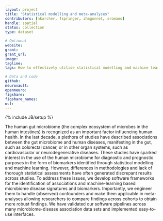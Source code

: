 ```yaml
---
layout: project
title: "Statistical modelling and meta-analyses"
contributors: [nkarcher, fspringer, ihmgonnet, sromano]
handle: spatial
status: collection
type: dataset

# Optional
website:
grant:
grant_url:
image: 
tagline: 
tags: How to effectively utilise statistical modelling and machine learning to delineate microbiome-disease signatures and identify robust biomarkers for disease diagnosis and prognosis?

# Data and code
github: 
neurovault:
openneuro:
figshare:
figshare_names:
osf:
---
```

{% include JB/setup %}

The human gut microbiome (the complex ecosystem of microbes in the human intestines) is recognized as an important factor influencing human health. In the last decade, a plethora of studies have described associations between the gut microbiome and human diseases, manifesting in the gut, such as colorectal cancer, or in other organ systems, such as cardiovascular or neurodegenerative diseases. These studies have sparked interest in the use of the human microbiome for diagnostic and prognostic purposes in the form  of biomarkers identified through statistical modelling and machine learning. However, differences in methodologies and lack of thorough statistical assessments have often generated discrepant results across studies. To address these issues, we develop software frameworks for the identification of associations and machine-learning based microbiome disease signatures and biomarkers. Importantly, we engineer them to handle (observed) confounders and make them applicable in meta-analyses allowing researchers to compare findings across cohorts to obtain more robust findings. We have validated our software pipelines across many microbiome-disease association data sets and implemented easy-to-use interfaces. 
